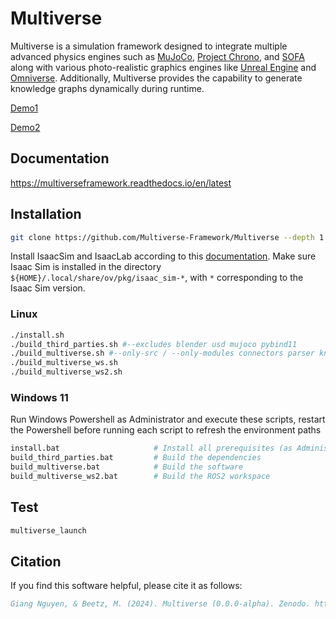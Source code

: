 # Multiverse

Multiverse is a simulation framework designed to integrate multiple advanced physics engines such as [MuJoCo](https://mujoco.readthedocs.io/), [Project Chrono](https://projectchrono.org/), and [SOFA](https://www.sofa-framework.org/) along with various photo-realistic graphics engines like [Unreal Engine](https://www.unrealengine.com/) and [Omniverse](https://developer.nvidia.com/omniverse). Additionally, Multiverse provides the capability to generate knowledge graphs dynamically during runtime.

[Demo1](https://github.com/Universal-Simulation-Framework/multiverse/assets/64316740/19a3281f-ddd7-4430-b5ad-8219f9d17a92)

[Demo2](https://github.com/Multiverse-Framework/Multiverse/assets/64316740/e2509d42-39ad-4fa1-8224-2bcc55ef098f)

## Documentation
https://multiverseframework.readthedocs.io/en/latest

## Installation

```bash
git clone https://github.com/Multiverse-Framework/Multiverse --depth 1
```

Install IsaacSim and IsaacLab according to this [documentation](https://isaac-sim.github.io/IsaacLab/main/source/setup/installation/binaries_installation.html#installation-using-isaac-sim-binaries). Make sure Isaac Sim is installed in the directory `${HOME}/.local/share/ov/pkg/isaac_sim-*`, with `*` corresponding to the Isaac Sim version.

### Linux

```bash
./install.sh                                                                    # Install all prerequisites
./build_third_parties.sh #--excludes blender usd mujoco pybind11                # Build the dependencies with optional exclusions
./build_multiverse.sh #--only-src / --only-modules connectors parser knowledge  # Build the software with optional inclusions
./build_multiverse_ws.sh                                                        # Build the ROS workspace (only for Ubuntu 20.04)
./build_multiverse_ws2.sh                                                       # Build the ROS2 workspace (for Ubuntu >= 20.04)
```

### Windows 11

Run Windows Powershell as Administrator and execute these scripts, restart the Powershell before running each script to refresh the environment paths

```bash
install.bat                     # Install all prerequisites (as Administrator)
build_third_parties.bat         # Build the dependencies
build_multiverse.bat            # Build the software
build_multiverse_ws2.bat        # Build the ROS2 workspace
```

## Test

```bash
multiverse_launch 
```

## Citation

If you find this software helpful, please cite it as follows:

```bibtex
Giang Nguyen, & Beetz, M. (2024). Multiverse (0.0.0-alpha). Zenodo. https://doi.org/10.5281/zenodo.14035537
```

